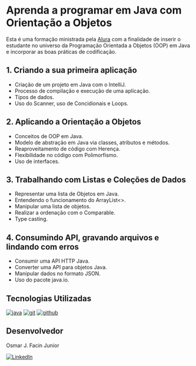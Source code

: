 # Aprenda a programar em Java com Orientação a Objetos

Esta é uma formação ministrada pela [Alura]("https://www.alura.com.br") com a finalidade de inserir o estudante no universo 
da Programação Orientada a Objetos (OOP) em Java e incorporar as boas práticas de codificação.

## 1. Criando a sua primeira aplicação
- Criação de um projeto em Java com o IntelliJ.
- Processo de compilação e execução de uma aplicação.
- Tipos de dados.
- Uso do Scanner, uso de Concidionais e Loops.

## 2. Aplicando a Orientação a Objetos
- Conceitos de OOP em Java.
- Modelo de abstração em Java via classes, atributos e métodos.
- Reaproveitamento de código com Herença.
- Flexibilidade no código com Polimorfismo.
- Uso de interfaces.

## 3. Trabalhando com Listas e Coleções de Dados
- Representar uma lista de Objetos em Java.
- Entendendo o funcionamento do ArrayList<>.
- Manipular uma lista de objetos.
- Realizar a ordenação com o Comparable.
- Type casting.

## 4. Consumindo API, gravando arquivos e lindando com erros
- Consumir uma API HTTP Java.
- Converter uma API para  objetos Java.
- Manipular dados no formato JSON.
- Uso do pacote java.io.

##  Tecnologias Utilizadas

<div style="display: inline-block">
  <a href="#" title="Java"><img  alt="java" src="https://img.shields.io/badge/java-%23ED8B00.svg?style=for-the-badge&logo=openjdk&logoColor=white" /></a>
  <a href="#" title="Git"><img alt="git" src="https://img.shields.io/badge/GIT-E44C30?style=for-the-badge&logo=git&logoColor=white"></a>
  <a href="https://github.com/juniorfacin" title="GitHub"><img alt="github" src="https://img.shields.io/badge/GitHub-100000?style=for-the-badge&logo=github&logoColor=white"></a>
</div>

## Desenvolvedor

Osmar J. Facin Junior

<div style="display: inline-block">
  <a href="https://www.linkedin.com/in/osmarjosefacinjr" target="_blank" title="LinkedIn"><img loading="lazy" 
src="https://img.shields.io/badge/-LinkedIn-%230077B5?style=for-the-badge&logo=linkedin&logoColor=white" alt="LinkedIn"></a>
</div>